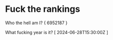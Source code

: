 # Fuck the rankings

Who the hell am I?
{ 6952187 }

What fucking year is it?
[ 2024-06-28T15:30:00Z ]

